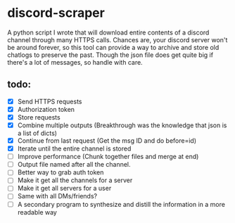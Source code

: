 # discord-scraper
A python script I wrote that will download entire contents of a discord channel through many HTTPS calls. Chances are, your discord server won't be around forever, so this tool can provide a way to archive and store old chatlogs to preserve the past. Though the json file does get quite big if there's a lot of messages, so handle with care.

## todo:
- [x] Send HTTPS requests
- [x] Authorization token
- [x] Store requests
- [x] Combine multiple outputs (Breakthrough was the knowledge that json is a list of dicts)
- [x] Continue from last request (Get the msg ID and do before=id)
- [x] Iterate until the entire channel is stored
- [ ] Improve performance (Chunk together files and merge at end)
- [ ] Output file named after all the channel.
- [ ] Better way to grab auth token
- [ ] Make it get all the channels for a server
- [ ] Make it get all servers for a user
- [ ] Same with all DMs/friends?
- [ ] A secondary program to synthesize and distill the information in a more readable way
